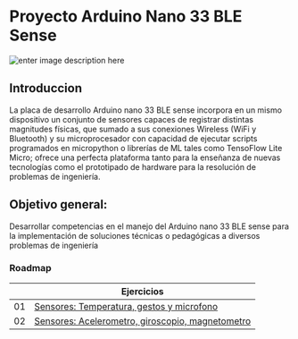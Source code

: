# Proyecto Arduino Nano 33 BLE Sense

![enter image description here](https://docs.arduino.cc/static/bfd8d45fe6dfd1bdf76735464ef75ab0/4ef49/Nano33_ble_sense.png)

## Introduccion
La placa de desarrollo Arduino nano 33 BLE sense incorpora en un mismo
dispositivo un conjunto de sensores capaces de registrar distintas magnitudes
físicas, que sumado a sus conexiones Wireless (WiFi y Bluetooth) y su
microprocesador con capacidad de ejecutar scripts programados en
micropython o librerías de ML tales como TensoFlow Lite Micro; ofrece una
perfecta plataforma tanto para la enseñanza de nuevas tecnologías como el
prototipado de hardware para la resolución de problemas de ingeniería.

## Objetivo general:

Desarrollar competencias en el manejo del Arduino nano 33 BLE sense para la
implementación de soluciones técnicas o pedagógicas a diversos problemas de
ingeniería


### Roadmap

|  | Ejercicios |
|--|--|
| 01 | [Sensores: Temperatura, gestos y microfono](https://github.com/agustinwec/Proyecto-arduino/tree/main/Roadmaps%20/01%20Sensores "01 Sensores")
02 | [Sensores: Acelerometro, giroscopio, magnetometro](https://github.com/agustinwec/Proyecto-arduino/tree/main/Roadmaps%20/02%20Sensores "02 Sensores")
